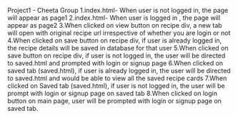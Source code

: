 Project1 - Cheeta Group
1.index.html- When user is not logged in, the page will appear as page1
2.index.html- When user is logged in , the page will appear as page2
3.When clicked on view button on recipe div, a new tab will open with original recipe url irrespective of whether you are login or not
4.When clicked on save button on recipe div, if user is already logged in, the recipe details will be saved in database for that user
5.When clicked on save button on recipe div, if user is not logged in, the user will be directed to saved.html and prompted with login or signup page
6.When clicked on saved tab (saved.html), if user is already logged in, the user will be directed to saved.html and would be able to view all the saved recipe cards
7.When clicked on Saved tab (saved.html), if user is not logged in, the user will be prompt with login or signup page on saved tab
8.When clicked on login button on main page, user will be prompted with login or signup page on saved tab.